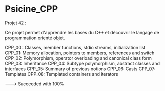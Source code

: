 # Psicine_CPP
Projet 42 :

Ce projet permet d'apprendre les bases du C++ et découvrir le langage de programmation orienté objet.

CPP_00 : Classes, member functions, stdio streams, initialization list
CPP_01: Memory allocation, pointers to members, references and switch
CPP_02: Polymorphism, operator overloading and canonical class form
CPP_03: Inheritance
CPP_04: Subtype polymorphism, abstract classes and interfaces
CPP_05: Summary of previous notions
CPP_06: Casts
CPP_07: Templates
CPP_08: Templated containers and iterators

---> Succeeded with 100%
